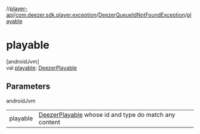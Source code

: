 //[player-api](../../../index.md)/[com.deezer.sdk.player.exception](../index.md)/[DeezerQueueIdNotFoundException](index.md)/[playable](playable.md)

# playable

[androidJvm]\
val [playable](playable.md): [DeezerPlayable](../../com.deezer.sdk.player.model/-deezer-playable/index.md)

## Parameters

androidJvm

| | |
|---|---|
| playable | [DeezerPlayable](../../com.deezer.sdk.player.model/-deezer-playable/index.md) whose id and type do match any content |
